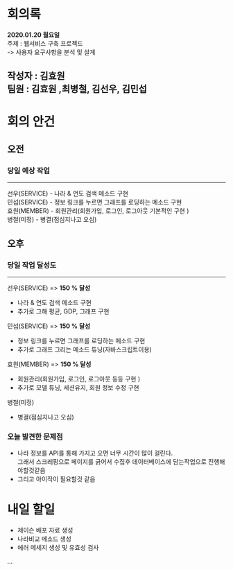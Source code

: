 # 회의록 
**2020.01.20 월요일**   
주제 : 웹서비스 구축 프로젝드           
    -> 사용자 요구사항을 분석 및 설계     

작성자 :  김효원     
팀원 : 김효원 ,최병철, 김선우, 김민섭     
---

# 회의 안건 
## 오전 
### 당일 예상 작업 
---
선우(SERVICE) - 나라 & 연도 검색 메소드 구현     
민섭(SERVICE) - 정보 링크를 누르면 그래프를 로딩하는 메소드 구현      
효원(MEMBER) - 회원관리(회원가입, 로그인, 로그아웃 기본적인 구현 )      
병철(미정) - 병결(점심지나고 오심)        


## 오후 
### 당일 작업 달성도
---
선우(SERVICE) => **150 % 달성**          
- 나라 & 연도 검색 메소드 구현      
- 추가로 그해 평균, GDP, 그래프 구현        

민섭(SERVICE) => **150 % 달성**     
- 정보 링크를 누르면 그래프를 로딩하는 메소드 구현    
- 추가로 그래프 그리는 메소드 튜닝(자바스크립트이용)       

효원(MEMBER) => **150 % 달성**     
- 회원관리(회원가입, 로그인, 로그아웃 등등 구현 )     
- 추가로 모델 튜닝, 세션유지, 회원 정보 수정 구현     

병철(미정)     
- 병결(점심지나고 오심)       

### 오늘 발견한 문제점 
- 나라 정보를 API를 통해 가지고 오면 너무 시간이 많이 걸린다.      
    그래서 스크레핑으로 페이지를 긁어서 수집후 데이터베이스에 담는작업으로 진행해야할것같음
- 그리고 아이작이 필요할것 같음      

# 내일 할일 
- 제이슨 배포 자료 생성 
- 나라비교 메소드 생성 
- 에러 메세지 생성 및 유효성 검사 

...